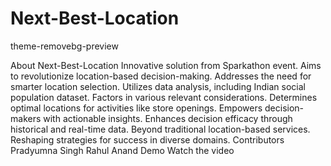 # Next-Best-Location
theme-removebg-preview

About Next-Best-Location
Innovative solution from Sparkathon event.
Aims to revolutionize location-based decision-making.
Addresses the need for smarter location selection.
Utilizes data analysis, including Indian social population dataset.
Factors in various relevant considerations.
Determines optimal locations for activities like store openings.
Empowers decision-makers with actionable insights.
Enhances decision efficacy through historical and real-time data.
Beyond traditional location-based services.
Reshaping strategies for success in diverse domains.
Contributors
Pradyumna Singh
Rahul Anand
Demo
Watch the video
